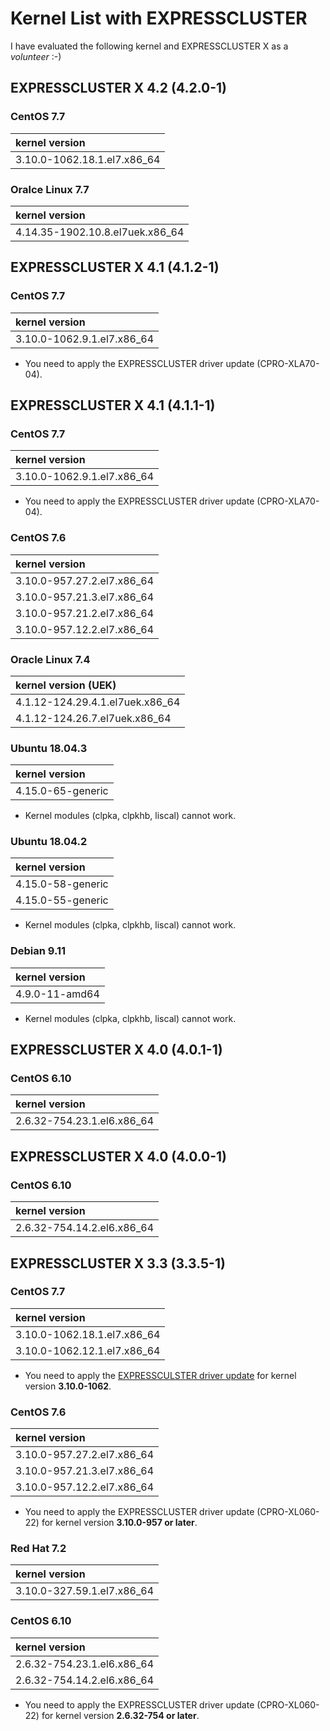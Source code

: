 # Kernel List with EXPRESSCLUSTER
I have evaluated the following kernel and EXPRESSCLUSTER X as a *volunteer* :-)

## EXPRESSCLUSTER X 4.2 (4.2.0-1)
### CentOS 7.7
|kernel version |
|:--------------|
|3.10.0-1062.18.1.el7.x86_64|

### Oralce Linux 7.7
|kernel version |
|:--------------|
|4.14.35-1902.10.8.el7uek.x86_64|

## EXPRESSCLUSTER X 4.1 (4.1.2-1)
### CentOS 7.7
|kernel version |
|:--------------|
|3.10.0-1062.9.1.el7.x86_64|
- You need to apply the EXPRESSCLUSTER driver update (CPRO-XLA70-04).

## EXPRESSCLUSTER X 4.1 (4.1.1-1)
### CentOS 7.7
|kernel version |
|:--------------|
|3.10.0-1062.9.1.el7.x86_64|
- You need to apply the EXPRESSCLUSTER driver update (CPRO-XLA70-04).

### CentOS 7.6
|kernel version |
|:--------------|
|3.10.0-957.27.2.el7.x86_64|
|3.10.0-957.21.3.el7.x86_64|
|3.10.0-957.21.2.el7.x86_64|
|3.10.0-957.12.2.el7.x86_64|

### Oracle Linux 7.4
|kernel version (UEK)|
|:--------------|
|4.1.12-124.29.4.1.el7uek.x86_64|
|4.1.12-124.26.7.el7uek.x86_64|

### Ubuntu 18.04.3
|kernel version |
|:--------------|
|4.15.0-65-generic|
- Kernel modules (clpka, clpkhb, liscal) cannot work.

### Ubuntu 18.04.2
|kernel version |
|:--------------|
|4.15.0-58-generic|
|4.15.0-55-generic|
- Kernel modules (clpka, clpkhb, liscal) cannot work.

### Debian 9.11
|kernel version |
|:--------------|
|4.9.0-11-amd64 |
- Kernel modules (clpka, clpkhb, liscal) cannot work.

## EXPRESSCLUSTER X 4.0 (4.0.1-1)
### CentOS 6.10
|kernel version |
|:--------------|
|2.6.32-754.23.1.el6.x86_64|

## EXPRESSCLUSTER X 4.0 (4.0.0-1)
### CentOS 6.10
|kernel version |
|:--------------|
|2.6.32-754.14.2.el6.x86_64|

## EXPRESSCLUSTER X 3.3 (3.3.5-1)
### CentOS 7.7
|kernel version |
|:--------------|
|3.10.0-1062.18.1.el7.x86_64|
|3.10.0-1062.12.1.el7.x86_64|
- You need to apply the [EXPRESSCULSTER driver update](https://www.support.nec.co.jp/en/View.aspx?NoClear=on&id=4140100112) for kernel version **3.10.0-1062**.

### CentOS 7.6
|kernel version |
|:--------------|
|3.10.0-957.27.2.el7.x86_64|
|3.10.0-957.21.3.el7.x86_64|
|3.10.0-957.12.2.el7.x86_64|
- You need to apply the EXPRESSCLUSTER driver update (CPRO-XL060-22) for kernel version **3.10.0-957 or later**.

### Red Hat 7.2
|kernel version |
|:--------------|
|3.10.0-327.59.1.el7.x86_64|


### CentOS 6.10
|kernel version |
|:--------------|
|2.6.32-754.23.1.el6.x86_64|
|2.6.32-754.14.2.el6.x86_64|
- You need to apply the EXPRESSCLUSTER driver update (CPRO-XL060-22) for kernel version **2.6.32-754 or later**.
